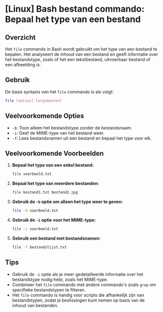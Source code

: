 # [Linux] Bash bestand commando: Bepaal het type van een bestand

## Overzicht
Het `file` commando in Bash wordt gebruikt om het type van een bestand te bepalen. Het analyseert de inhoud van een bestand en geeft informatie over het bestandstype, zoals of het een tekstbestand, uitvoerbaar bestand of een afbeelding is.

## Gebruik
De basis syntaxis van het `file` commando is als volgt:

```bash
file [opties] [argumenten]
```

## Veelvoorkomende Opties
- `-b`: Toon alleen het bestandstype zonder de bestandsnaam.
- `-i`: Geef de MIME-type van het bestand weer.
- `-f`: Lees bestandsnamen uit een bestand en bepaal het type voor elk.

## Veelvoorkomende Voorbeelden

1. **Bepaal het type van een enkel bestand:**

   ```bash
   file voorbeeld.txt
   ```

2. **Bepaal het type van meerdere bestanden:**

   ```bash
   file bestand1.txt bestand2.jpg
   ```

3. **Gebruik de `-b` optie om alleen het type weer te geven:**

   ```bash
   file -b voorbeeld.txt
   ```

4. **Gebruik de `-i` optie voor het MIME-type:**

   ```bash
   file -i voorbeeld.txt
   ```

5. **Gebruik een bestand met bestandsnamen:**

   ```bash
   file -f bestandslijst.txt
   ```

## Tips
- Gebruik de `-i` optie als je meer gedetailleerde informatie over het bestandstype nodig hebt, zoals het MIME-type.
- Combineer het `file` commando met andere commando's zoals `grep` om specifieke bestandstypen te filteren.
- Het `file` commando is handig voor scripts die afhankelijk zijn van bestandstypen, zodat je beslissingen kunt nemen op basis van de inhoud van bestanden.